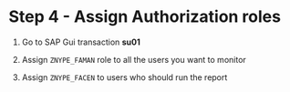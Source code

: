 # Step 4 - Assign Authorization roles

1. Go to SAP Gui transaction **su01** 

2. Assign `ZNYPE_FAMAN` role to all the users you want to monitor 

3. Assign `ZNYPE_FACEN` to users who should run the report


